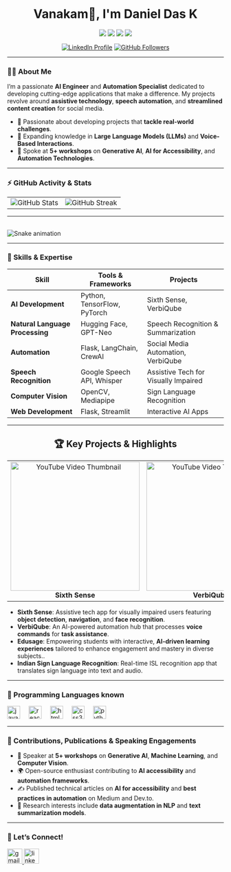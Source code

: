 <h1 align="center">Vanakam👋, I'm Daniel Das K</h1>

<p align="center">
  <img src="https://img.shields.io/badge/AI%20Engineer-%231877F2?style=for-the-badge&logo=python&logoColor=white" />
  <img src="https://img.shields.io/badge/Automation%20Enthusiast-%231877F2?style=for-the-badge&logo=robotframework&logoColor=white" />
  <img src="https://img.shields.io/badge/Openness-OpenSource-%23f9d71c?style=for-the-badge" />
  <img src="https://img.shields.io/badge/Continuous%20Learning-%233bbf8c?style=for-the-badge" />
</p>

<p align="center">
  <a href="https://www.linkedin.com/in/[your-profile-link]" target="_blank"><img src="https://img.shields.io/badge/LinkedIn-Connect-blue?style=flat&logo=linkedin" alt="LinkedIn Profile" /></a>
  <a href="https://github.com/Daniel-Das-k" target="_blank"><img src="https://img.shields.io/github/followers/[your-username]?style=social" alt="GitHub Followers" /></a>
</p>

---

### 👨‍💻 About Me

I’m a passionate **AI Engineer** and **Automation Specialist** dedicated to developing cutting-edge applications that make a difference. My projects revolve around **assistive technology**, **speech automation**, and **streamlined content creation** for social media.

- 🔭 Passionate about developing projects that **tackle real-world challenges**.
- 🌱 Expanding knowledge in **Large Language Models (LLMs)** and **Voice-Based Interactions**.
- 🎤 Spoke at **5+ workshops** on **Generative AI**, **AI for Accessibility**, and **Automation Technologies**.


---

### ⚡ GitHub Activity & Stats

<p align="center">
  <table>
    <tr>
      <td>
        <img src="https://github-readme-stats.vercel.app/api?username=Daniel-Das-k&show_icons=true&theme=radical&count_private=true" alt="GitHub Stats" />
      </td>
      <td>
        <img src="https://github-readme-streak-stats.herokuapp.com/?user=Daniel-Das-k&theme=radical" alt="GitHub Streak" />
      </td>
    </tr>
  </table>
</p>

---

<br clear="both">

<img src="https://raw.githubusercontent.com/Daniel-Das-k/Daniel-Das-k/output/snake.svg" alt="Snake animation" />

---

### 🚀 Skills & Expertise

| Skill                        | Tools & Frameworks                          | Projects                                      |
|------------------------------|---------------------------------------------|-----------------------------------------------|
| **AI Development**           | Python, TensorFlow, PyTorch                 | Sixth Sense, VerbiQube                      |
| **Natural Language Processing** | Hugging Face, GPT-Neo                    | Speech Recognition & Summarization           |
| **Automation**               | Flask, LangChain, CrewAI                    | Social Media Automation, VerbiQube            |
| **Speech Recognition**       | Google Speech API, Whisper                 | Assistive Tech for Visually Impaired          |
| **Computer Vision**          | OpenCV, Mediapipe                          | Sign Language Recognition                     |
| **Web Development**          | Flask, Streamlit                           | Interactive AI Apps                           |

---

<h2 align="center">🏆 Key Projects & Highlights</h2>

<table align="center">
  <tr>
    <td align="center">
      <a href="https://www.youtube.com/watch?v=6Zw5p2oYKbo" target="_blank">
        <img src="https://img.youtube.com/vi/6Zw5p2oYKbo/hqdefault.jpg" alt="YouTube Video Thumbnail" width="300" />
      </a>
      <br /><b>Sixth Sense</b>
    </td>
    <td align="center">
      <a href="https://www.youtube.com/watch?v=N5MBE-X0Ifk" target="_blank">
        <img src="https://img.youtube.com/vi/N5MBE-X0Ifk/hqdefault.jpg" alt="YouTube Video Thumbnail" width="300" />
      </a>
      <br /><b>VerbiQube</b>
    </td>
    <td align="center">
      <a href="https://www.youtube.com/watch?v=yECNddNCZBw" target="_blank">
        <img src="https://img.youtube.com/vi/yECNddNCZBw/hqdefault.jpg" alt="YouTube Video Thumbnail" width="300" />
      </a>
      <br /><b>EduSage</b>
    </td>
  </tr>
</table>



- **Sixth Sense**: Assistive tech app for visually impaired users featuring **object detection**, **navigation**, and **face recognition**.
- **VerbiQube**: An AI-powered automation hub that processes **voice commands** for **task assistance**.
- **Edusage**:  Empowering students with interactive, **AI-driven learning experiences** tailored to enhance engagement and mastery in diverse subjects..
- **Indian Sign Language Recognition**: Real-time ISL recognition app that translates sign language into text and audio.
  
---

### 🎉 Programming Languages known 
<div align="left">
  <img src="https://cdn.jsdelivr.net/gh/devicons/devicon/icons/javascript/javascript-original.svg" height="30" alt="javascript logo"  />
  <img width="12" />
  <img src="https://cdn.jsdelivr.net/gh/devicons/devicon/icons/react/react-original.svg" height="30" alt="react logo"  />
  <img width="12" />
  <img src="https://cdn.jsdelivr.net/gh/devicons/devicon/icons/html5/html5-original.svg" height="30" alt="html5 logo"  />
  <img width="12" />
  <img src="https://cdn.jsdelivr.net/gh/devicons/devicon/icons/css3/css3-original.svg" height="30" alt="css3 logo"  />
  <img width="12" />
  <img src="https://cdn.jsdelivr.net/gh/devicons/devicon/icons/python/python-original.svg" height="30" alt="python logo"  />
  <img width="12" />
</div>

---

### 🌱 Contributions, Publications & Speaking Engagements

- 🎤 Speaker at **5+ workshops** on **Generative AI**, **Machine Learning**, and **Computer Vision**.
- 🌍 Open-source enthusiast contributing to **AI accessibility** and **automation frameworks**.
- ✍️ Published technical articles on **AI for accessibility** and **best practices in automation** on Medium and Dev.to.
- 📖 Research interests include **data augmentation in NLP** and **text summarization models**.

---

### 🎉 Let’s Connect!

<div align="left">
  <a href="mailto:danieldaskomarapu@gmail.com" target="_blank"><img src="https://img.shields.io/static/v1?message=Gmail&logo=gmail&label=&color=D14836&logoColor=white&labelColor=&style=for-the-badge" height="35" alt="gmail logo"  />
  <img src="https://img.shields.io/static/v1?message=LinkedIn&logo=linkedin&label=&color=0077B5&logoColor=white&labelColor=&style=for-the-badge" height="35" alt="linkedin logo"  />

